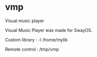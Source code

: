 # vmp
Visual music player

Visual Music Player was made for SwayOS.

Custom library : -l /home/mylib

Remote control : /tmp/vmp